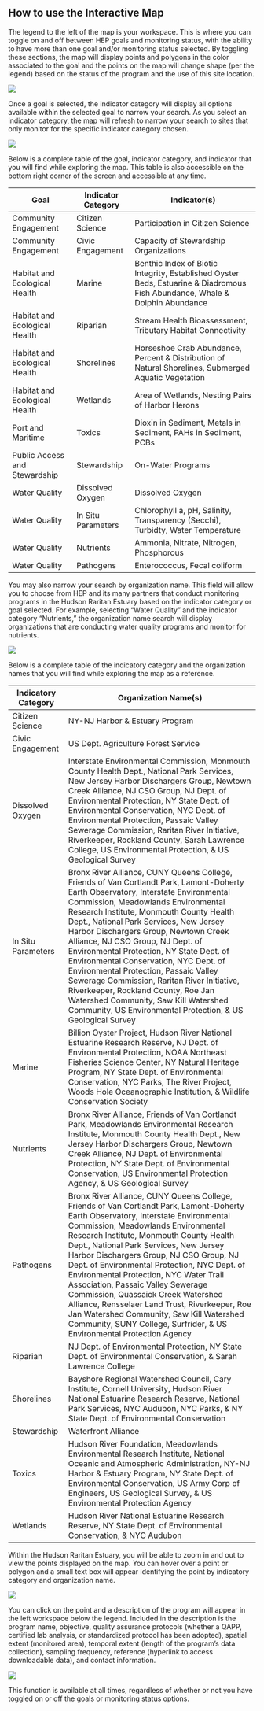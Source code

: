 ## How to use the Interactive Map

The legend to the left of the map is your workspace. This is where you can toggle on and off between HEP goals and monitoring status, with the ability to have more than one goal and/or monitoring status selected. By toggling these sections, the map will display points and polygons in the color associated to the goal and the points on the map will change shape (per the legend) based on the status of the program and the use of this site location.

![](images/about-map-legend.jpg)

Once a goal is selected, the indicator category will display all options available within the selected goal to narrow your search. As you select an indicator category, the map will refresh to narrow your search to sites that only monitor for the specific indicator category chosen. 

![](images/about-map-category.jpg)

Below is a complete table of the goal, indicator category, and indicator that you will find while exploring the map. This table is also accessible on the bottom right corner of the screen and accessible at any time.

<div id="indicator-categories"></div>

| Goal | Indicator Category | Indicator(s) |
|-------------------------------|--------------------|------------------------------------------------------------------------------------------------------------------------------|
| Community Engagement | Citizen Science | Participation in Citizen Science |
| Community Engagement | Civic Engagement | Capacity of Stewardship Organizations |
| Habitat and Ecological Health | Marine | Benthic Index of Biotic Integrity, Established Oyster Beds, Estuarine & Diadromous Fish Abundance, Whale & Dolphin Abundance |
| Habitat and Ecological Health | Riparian | Stream Health Bioassessment, Tributary Habitat Connectivity |
| Habitat and Ecological Health | Shorelines | Horseshoe Crab Abundance, Percent & Distribution of Natural Shorelines, Submerged Aquatic Vegetation |
| Habitat and Ecological Health | Wetlands | Area of Wetlands, Nesting Pairs of Harbor Herons |
| Port and Maritime | Toxics | Dioxin in Sediment, Metals in Sediment, PAHs in Sediment, PCBs |
| Public Access and Stewardship | Stewardship | On-Water Programs |
| Water Quality | Dissolved Oxygen | Dissolved Oxygen |
| Water Quality | In Situ Parameters | Chlorophyll a, pH, Salinity, Transparency (Secchi), Turbidty, Water Temperature |
| Water Quality | Nutrients | Ammonia, Nitrate, Nitrogen, Phosphorous |
| Water Quality | Pathogens | Enterococcus, Fecal coliform |
You may also narrow your search by organization name. This field will allow you to choose from HEP and its many partners that conduct monitoring programs in the Hudson Raritan Estuary based on the indicator category or goal selected. For example, selecting “Water Quality” and the indicator category “Nutrients,” the organization name search will display organizations that are conducting water quality programs and monitor for nutrients. 

![](images/about-map-organization.jpg)

Below is a complete table of the indicatory category and the organization names that you will find while exploring the map as a reference.

| Indicatory Category | Organization Name(s) |
|---------------------|-----------------------------------------------------------------------------------------------------------------------------------------------------------------------------------------------------------------------------------------------------------------------------------------------------------------------------------------------------------------------------------------------------------------------------------------------------------------------------------------------------------------------------------------------------------------------------------------------------------------------------------------------------------------------|
| Citizen Science | NY-NJ Harbor & Estuary Program |
| Civic Engagement | US Dept. Agriculture Forest Service |
| Dissolved Oxygen | Interstate Environmental Commission, Monmouth County Health Dept., National Park Services, New Jersey Harbor Dischargers Group, Newtown Creek Alliance, NJ CSO Group, NJ Dept. of Environmental Protection, NY State Dept. of Environmental Conservation, NYC Dept. of Environmental Protection, Passaic Valley Sewerage Commission, Raritan River Initiative, Riverkeeper, Rockland County, Sarah Lawrence College, US Environmental Protection, & US Geological Survey |
| In Situ Parameters | Bronx River Alliance, CUNY Queens College, Friends of Van Cortlandt Park, Lamont-Doherty Earth Observatory, Interstate Environmental Commission, Meadowlands Environmental Research Institute, Monmouth County Health Dept., National Park Services, New Jersey Harbor Dischargers Group, Newtown Creek Alliance, NJ CSO Group, NJ Dept. of Environmental Protection, NY State Dept. of Environmental Conservation, NYC Dept. of Environmental Protection, Passaic Valley Sewerage Commission, Raritan River Initiative, Riverkeeper, Rockland County, Roe Jan Watershed Community, Saw Kill Watershed Community, US Environmental Protection, & US Geological Survey |
| Marine | Billion Oyster Project, Hudson River National Estuarine Research Reserve, NJ Dept. of Environmental Protection, NOAA Northeast Fisheries Science Center, NY Natural Heritage Program, NY State Dept. of Environmental Conservation, NYC Parks, The River Project, Woods Hole Oceanographic Institution, & Wildlife Conservation Society |
| Nutrients | Bronx River Alliance, Friends of Van Cortlandt Park, Meadowlands Environmental Research Institute, Monmouth County Health Dept., New Jersey Harbor Dischargers Group, Newtown Creek Alliance, NJ Dept. of Environmental Protection, NY State Dept. of Environmental Conservation, US Environmental Protection Agency, & US Geological Survey |
| Pathogens | Bronx River Alliance, CUNY Queens College, Friends of Van Cortlandt Park, Lamont-Doherty Earth Observatory, Interstate Environmental Commission, Meadowlands Environmental Research Institute, Monmouth County Health Dept., National Park Services, New Jersey Harbor Dischargers Group, NJ CSO Group, NJ Dept. of Environmental Protection, NYC Dept. of Environmental Protection, NYC Water Trail Association, Passaic Valley Sewerage Commission, Quassaick Creek Watershed Alliance, Rensselaer Land Trust, Riverkeeper, Roe Jan Watershed Community, Saw Kill Watershed Community, SUNY College, Surfrider, & US Environmental Protection Agency |
| Riparian | NJ Dept. of Environmental Protection, NY State Dept. of Environmental Conservation, & Sarah Lawrence College |
| Shorelines | Bayshore Regional Watershed Council, Cary Institute, Cornell University, Hudson River National Estuarine Research Reserve, National Park Services, NYC Audubon, NYC Parks, & NY State Dept. of Environmental Conservation |
| Stewardship | Waterfront Alliance |
| Toxics | Hudson River Foundation, Meadowlands Environmental Research Institute, National Oceanic and Atmospheric Administration, NY-NJ Harbor & Estuary Program, NY State Dept. of Environmental Conservation, US Army Corp of Engineers,  US Geological Survey, & US Environmental Protection Agency |
| Wetlands | Hudson River National Estuarine Research Reserve, NY State Dept. of Environmental Conservation, & NYC Audubon |

Within the Hudson Raritan Estuary, you will be able to zoom in and out to view the points displayed on the map. You can hover over a point or polygon and a small text box will appear identifying the point by indicatory category and organization name.

![](images/about-map-popup.jpg)

You can click on the point and a description of the program will appear in the left workspace below the legend. Included in the description is the program name, objective, quality assurance protocols (whether a QAPP, certified lab analysis, or standardized protocol has been adopted), spatial extent (monitored area), temporal extent (length of the program’s data collection), sampling frequency, reference (hyperlink to access downloadable data), and contact information.  

![](images/about-map-popup-details.jpg)

This function is available at all times, regardless of whether or not you have toggled on or off the goals or monitoring status options. 
